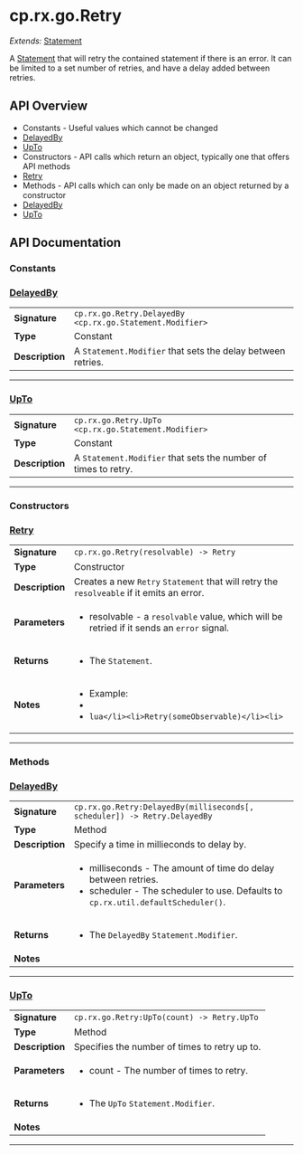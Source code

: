 # cp.rx.go.Retry

_Extends:_ [Statement](cp.rx.go.Statement.md)

A [Statement](cp.rx.go.Statement.md) that will retry the contained statement if there is an error.
It can be limited to a set number of retries, and have a delay added between retries.

## API Overview
* Constants - Useful values which cannot be changed
 * [DelayedBy](#DelayedBy)
 * [UpTo](#UpTo)
* Constructors - API calls which return an object, typically one that offers API methods
 * [Retry](#Retry)
* Methods - API calls which can only be made on an object returned by a constructor
 * [DelayedBy](#DelayedBy)
 * [UpTo](#UpTo)

## API Documentation

### Constants


### [DelayedBy](#DelayedBy)

|                                             |                                                                                     |
| --------------------------------------------|-------------------------------------------------------------------------------------|
| **Signature**                               | `cp.rx.go.Retry.DelayedBy <cp.rx.go.Statement.Modifier>`                                                                    |
| **Type**                                    | Constant                                                                     |
| **Description**                             | A `Statement.Modifier` that sets the delay between retries.                                                                     |

---

### [UpTo](#UpTo)

|                                             |                                                                                     |
| --------------------------------------------|-------------------------------------------------------------------------------------|
| **Signature**                               | `cp.rx.go.Retry.UpTo <cp.rx.go.Statement.Modifier>`                                                                    |
| **Type**                                    | Constant                                                                     |
| **Description**                             | A `Statement.Modifier` that sets the number of times to retry.                                                                     |

---
### Constructors


### [Retry](#Retry)

|                                             |                                                                                     |
| --------------------------------------------|-------------------------------------------------------------------------------------|
| **Signature**                               | `cp.rx.go.Retry(resolvable) -> Retry`                                                                    |
| **Type**                                    | Constructor                                                                     |
| **Description**                             | Creates a new `Retry` `Statement` that will retry the `resolveable` if it emits an error.                                                                     |
| **Parameters**                              | <ul><li>resolvable  - a `resolvable` value, which will be retried if it sends an `error` signal.</li></ul> |
| **Returns**                                 | <ul><li>The `Statement`.</li></ul>          |
| **Notes**                                   | <ul><li>Example:</li><li></li><li>```lua</li><li>Retry(someObservable)</li><li>```</li></ul>                |

---
### Methods


### [DelayedBy](#DelayedBy)

|                                             |                                                                                     |
| --------------------------------------------|-------------------------------------------------------------------------------------|
| **Signature**                               | `cp.rx.go.Retry:DelayedBy(milliseconds[, scheduler]) -> Retry.DelayedBy`                                                                    |
| **Type**                                    | Method                                                                     |
| **Description**                             | Specify a time in millieconds to delay by.                                                                     |
| **Parameters**                              | <ul><li>milliseconds - The amount of time do delay between retries.</li><li>scheduler    - The scheduler to use. Defaults to `cp.rx.util.defaultScheduler()`.</li></ul> |
| **Returns**                                 | <ul><li>The `DelayedBy` `Statement.Modifier`.</li></ul>          |
| **Notes**                                   | <ul></ul>                |

---

### [UpTo](#UpTo)

|                                             |                                                                                     |
| --------------------------------------------|-------------------------------------------------------------------------------------|
| **Signature**                               | `cp.rx.go.Retry:UpTo(count) -> Retry.UpTo`                                                                    |
| **Type**                                    | Method                                                                     |
| **Description**                             | Specifies the number of times to retry up to.                                                                     |
| **Parameters**                              | <ul><li>count  - The number of times to retry.</li></ul> |
| **Returns**                                 | <ul><li>The `UpTo` `Statement.Modifier`.</li></ul>          |
| **Notes**                                   | <ul></ul>                |

---
